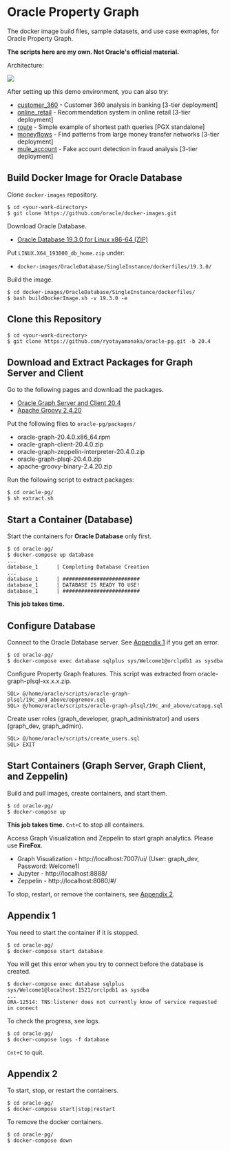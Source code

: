 # Oracle Property Graph

The docker image build files, sample datasets, and use case exmaples, for Oracle Property Graph.

**The scripts here are my own. Not Oracle's official material.**

Architecture:

![](https://user-images.githubusercontent.com/4862919/80330080-632e9a00-886e-11ea-822e-0a96e40dbbf9.jpg)

After setting up this demo environment, you can also try:

- [customer_360](./graphs/customer_360/README.md) - Customer 360 analysis in banking [3-tier deployment]
- [online_retail](./graphs/online_retail/README.md) - Recommendation system in online retail [3-tier deployment]
- [route](./graphs/route/README.md) - Simple example of shortest path queries [PGX standalone]
- [moneyflows](https://github.com/ryotayamanaka/moneyflows) - Find patterns from large money transfer networks [3-tier deployment]
- [mule_account](./graphs/mule_account/README.md) - Fake account detection in fraud analysis [3-tier deployment]

## Build Docker Image for Oracle Database

Clone `docker-images` repository.

    $ cd <your-work-directory>
    $ git clone https://github.com/oracle/docker-images.git

Download Oracle Database.

* [Oracle Database 19.3.0 for Linux x86-64 (ZIP)](https://www.oracle.com/database/technologies/oracle-database-software-downloads.html)

Put `LINUX.X64_193000_db_home.zip` under:
* `docker-images/OracleDatabase/SingleInstance/dockerfiles/19.3.0/`

Build the image.

    $ cd docker-images/OracleDatabase/SingleInstance/dockerfiles/
    $ bash buildDockerImage.sh -v 19.3.0 -e

## Clone this Repository

    $ cd <your-work-directory>
    $ git clone https://github.com/ryotayamanaka/oracle-pg.git -b 20.4

## Download and Extract Packages for Graph Server and Client

Go to the following pages and download the packages.

* [Oracle Graph Server and Client 20.4](https://www.oracle.com/database/technologies/spatialandgraph/property-graph-features/graph-server-and-client/graph-server-and-client-downloads.html)
* [Apache Groovy 2.4.20](https://dl.bintray.com/groovy/maven/apache-groovy-binary-2.4.20.zip)

Put the following files to `oracle-pg/packages/`
 
- oracle-graph-20.4.0.x86_64.rpm
- oracle-graph-client-20.4.0.zip
- oracle-graph-zeppelin-interpreter-20.4.0.zip
- oracle-graph-plsql-20.4.0.zip
- apache-groovy-binary-2.4.20.zip

Run the following script to extract packages:

    $ cd oracle-pg/
    $ sh extract.sh

## Start a Container (Database)

Start the containers for **Oracle Database** only first.

    $ cd oracle-pg/
    $ docker-compose up database
    ...
    database_1      | Completing Database Creation
    ...
    database_1      | #########################
    database_1      | DATABASE IS READY TO USE!
    database_1      | #########################

**This job takes time.**

## Configure Database

Connect to the Oracle Database server. See [Appendix 1](#appendix-1) if you get an error.

    $ cd oracle-pg/
    $ docker-compose exec database sqlplus sys/Welcome1@orclpdb1 as sysdba

Configure Property Graph features. This script was extracted from oracle-graph-plsql-xx.x.x.zip.

    SQL> @/home/oracle/scripts/oracle-graph-plsql/19c_and_above/opgremov.sql
    SQL> @/home/oracle/scripts/oracle-graph-plsql/19c_and_above/catopg.sql

Create user roles (graph_developer, graph_administrator) and users (graph_dev, graph_admin).

    SQL> @/home/oracle/scripts/create_users.sql
    SQL> EXIT

## Start Containers (Graph Server, Graph Client, and Zeppelin)

Build and pull images, create containers, and start them.

    $ cd oracle-pg/
    $ docker-compose up

**This job takes time.** `Cnt+C` to stop all containers.

Access Graph Visualization and Zeppelin to start graph analytics. Please use **FireFox**.

* Graph Visualization - http://localhost:7007/ui/ (User: graph_dev, Password: Welcome1)
* Jupyter - http://localhost:8888/
* Zeppelin - http://localhost:8080/#/

To stop, restart, or remove the containers, see [Appendix 2](#appendix-2).

## Appendix 1

You need to start the container if it is stopped.

    $ cd oracle-pg/
    $ docker-compose start database

You will get this error when you try to connect before the database is created.

    $ docker-compose exec database sqlplus sys/Welcome1@localhost:1521/orclpdb1 as sysdba
    ...
    ORA-12514: TNS:listener does not currently know of service requested in connect

To check the progress, see logs.

    $ cd oracle-pg/
    $ docker-compose logs -f database

`Cnt+C` to quit.

## Appendix 2

To start, stop, or restart the containers.

    $ cd oracle-pg/
    $ docker-compose start|stop|restart

To remove the docker containers.

    $ cd oracle-pg/
    $ docker-compose down
